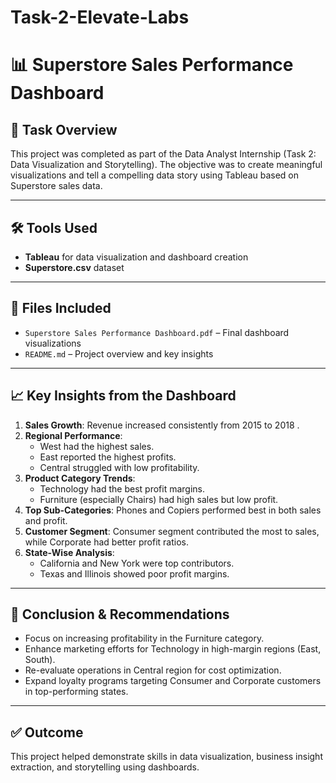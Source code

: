 # Task-2-Elevate-Labs
# 📊 Superstore Sales Performance Dashboard

## 🎯 Task Overview
This project was completed as part of the Data Analyst Internship (Task 2: Data Visualization and Storytelling).
The objective was to create meaningful visualizations and tell a compelling data story using Tableau based on Superstore sales data.

---

## 🛠 Tools Used
- **Tableau** for data visualization and dashboard creation  
- **Superstore.csv** dataset

---

## 📁 Files Included
- `Superstore Sales Performance Dashboard.pdf` – Final dashboard visualizations
- `README.md` – Project overview and key insights

---

## 📈 Key Insights from the Dashboard
1. **Sales Growth**: Revenue increased consistently from 2015 to 2018 .
2. **Regional Performance**:  
   - West had the highest sales.  
   - East reported the highest profits.  
   - Central struggled with low profitability.
3. **Product Category Trends**:  
   - Technology had the best profit margins.  
   - Furniture (especially Chairs) had high sales but low profit.
4. **Top Sub-Categories**: Phones and Copiers performed best in both sales and profit.
5. **Customer Segment**: Consumer segment contributed the most to sales, while Corporate had better profit ratios.
6. **State-Wise Analysis**:  
   - California and New York were top contributors.  
   - Texas and Illinois showed poor profit margins.

---

## 📌 Conclusion & Recommendations
- Focus on increasing profitability in the Furniture category.
- Enhance marketing efforts for Technology in high-margin regions (East, South).
- Re-evaluate operations in Central region for cost optimization.
- Expand loyalty programs targeting Consumer and Corporate customers in top-performing states.

---

## ✅ Outcome
This project helped demonstrate skills in data visualization, business insight extraction, and storytelling using dashboards.
